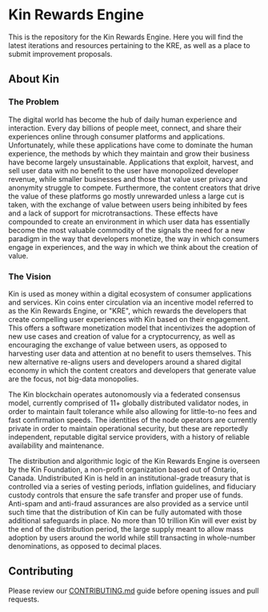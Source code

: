 # Kin Rewards Engine

This is the repository for the Kin Rewards Engine. Here you will find the latest iterations and resources pertaining to the KRE, as well as a place to submit improvement proposals.


## About Kin 
### The Problem
The digital world has become the hub of daily human experience and interaction. Every day billions of people meet, connect, and share their experiences online through consumer platforms and applications. Unfortunately, while these applications have come to dominate the human experience, the methods by which they maintain and grow their business have become largely unsustainable. Applications that exploit, harvest, and sell user data with no benefit to the user have monopolized developer revenue, while smaller businesses and those that value user privacy and anonymity struggle to compete. Furthermore, the content creators that drive the value of these platforms go mostly unrewarded unless a large cut is taken, with the exchange of value between users being inhibited by fees and a lack of support for microtransactions. These effects have compounded to create an environment in which user data has essentially become the most valuable commodity of the signals the need for a new paradigm in the way that developers monetize, the way in which consumers engage in experiences, and the way in which we think about the creation of value.
### The Vision
Kin is used as money within a digital ecosystem of consumer applications and services. Kin coins enter circulation via an incentive model referred to as the Kin Rewards Engine, or "KRE", which rewards the developers that create compelling user experiences with Kin based on their engagement. This offers a software monetization model that incentivizes the adoption of new use cases and creation of value for a cryptocurrency, as well as encouraging the exchange of value between users, as opposed to harvesting user data and attention at no benefit to users themselves. This new alternative re-aligns users and developers around a shared digital economy in which the content creators and developers that generate value are the focus, not big-data monopolies.

The Kin blockchain operates autonomously via a federated consensus model, currently comprised of 11+ globally distributed validator nodes, in order to maintain fault tolerance while also allowing for little-to-no fees and fast confirmation speeds. The identities of the node operators are currently private in order to maintain operational security, but these are reportedly independent, reputable digital service providers, with a history of reliable availability and maintenance.

The distribution and algorithmic logic of the Kin Rewards Engine is overseen by the Kin Foundation, a non-profit organization based out of Ontario, Canada. Undistributed Kin is held in an institutional-grade treasury that is controlled via a series of vesting periods, inflation guidelines, and fiduciary custody controls that ensure the safe transfer and proper use of funds. Anti-spam and anti-fraud assurances are also provided as a service until such time that the distribution of Kin can be fully automated with those additional safeguards in place. No more than 10 trillion Kin will ever exist by the end of the distribution period, the large supply meant to allow mass adoption by users around the world while still transacting in whole-number denominations, as opposed to decimal places.


## Contributing

Please review our [CONTRIBUTING.md](CONTRIBUTING.md) guide before opening issues and pull requests.
